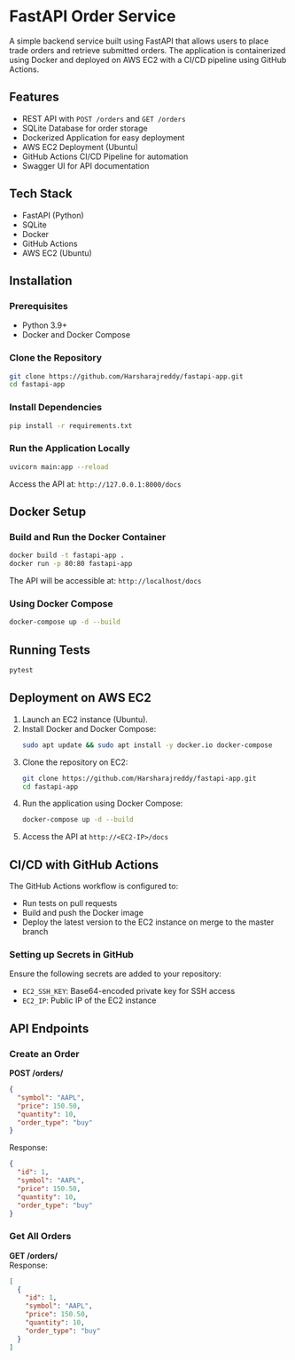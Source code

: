 # FastAPI Order Service  

A simple backend service built using FastAPI that allows users to place trade orders and retrieve submitted orders. The application is containerized using Docker and deployed on AWS EC2 with a CI/CD pipeline using GitHub Actions.  

## Features  
- REST API with `POST /orders` and `GET /orders`  
- SQLite Database for order storage  
- Dockerized Application for easy deployment  
- AWS EC2 Deployment (Ubuntu)  
- GitHub Actions CI/CD Pipeline for automation  
- Swagger UI for API documentation  

## Tech Stack  
- FastAPI (Python)  
- SQLite  
- Docker  
- GitHub Actions  
- AWS EC2 (Ubuntu)  

## Installation  

### Prerequisites  
- Python 3.9+  
- Docker and Docker Compose  

### Clone the Repository  
```sh
git clone https://github.com/Harsharajreddy/fastapi-app.git
cd fastapi-app
```

### Install Dependencies  
```sh
pip install -r requirements.txt
```

### Run the Application Locally  
```sh
uvicorn main:app --reload
```
Access the API at: `http://127.0.0.1:8000/docs`  

## Docker Setup  

### Build and Run the Docker Container  
```sh
docker build -t fastapi-app .
docker run -p 80:80 fastapi-app
```
The API will be accessible at: `http://localhost/docs`  

### Using Docker Compose  
```sh
docker-compose up -d --build
```

## Running Tests  
```sh
pytest
```

## Deployment on AWS EC2  

1. Launch an EC2 instance (Ubuntu).  
2. Install Docker and Docker Compose:  
   ```sh
   sudo apt update && sudo apt install -y docker.io docker-compose
   ```
3. Clone the repository on EC2:  
   ```sh
   git clone https://github.com/Harsharajreddy/fastapi-app.git
   cd fastapi-app
   ```
4. Run the application using Docker Compose:  
   ```sh
   docker-compose up -d --build
   ```
5. Access the API at `http://<EC2-IP>/docs`  

## CI/CD with GitHub Actions  

The GitHub Actions workflow is configured to:  
- Run tests on pull requests  
- Build and push the Docker image  
- Deploy the latest version to the EC2 instance on merge to the master branch  

### Setting up Secrets in GitHub  
Ensure the following secrets are added to your repository:  
- `EC2_SSH_KEY`: Base64-encoded private key for SSH access  
- `EC2_IP`: Public IP of the EC2 instance  

## API Endpoints  

### Create an Order  
**POST /orders/**  
```json
{
  "symbol": "AAPL",
  "price": 150.50,
  "quantity": 10,
  "order_type": "buy"
}
```
Response:  
```json
{
  "id": 1,
  "symbol": "AAPL",
  "price": 150.50,
  "quantity": 10,
  "order_type": "buy"
}
```

### Get All Orders  
**GET /orders/**  
Response:  
```json
[
  {
    "id": 1,
    "symbol": "AAPL",
    "price": 150.50,
    "quantity": 10,
    "order_type": "buy"
  }
]
```
```
